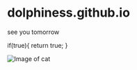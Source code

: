 # dolphiness.github.io
see you tomorrow

if(true){
  return true;
}

![Image of cat](https://octodex.github.com/images/yaktocat.png)

